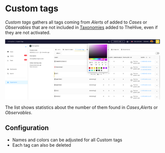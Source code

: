 # Custom tags

*Custom tags* gathers all tags coming from *Alerts* of added to *Cases* or *Observables* that are not included in [Taxonomies](../../administration/taxonomies.md) added to TheHive, even if they are not activated.

![](./images/organisatsion-custom-tags.png)


The list shows statistics about the number of them found in *Cases*,*Alerts* or *Observables*.

## Configuration

* Names and colors can be adjusted for all Custom tags
* Each tag can also be deleted